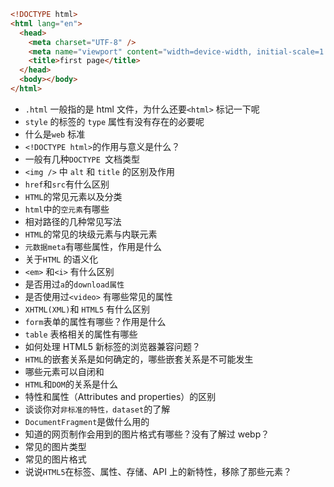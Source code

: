 ```html
<!DOCTYPE html>
<html lang="en">
  <head>
    <meta charset="UTF-8" />
    <meta name="viewport" content="width=device-width, initial-scale=1.0" />
    <title>first page</title>
  </head>
  <body></body>
</html>
```

- `.html` 一般指的是 html 文件，为什么还要`<html>` 标记一下呢
- `style` 的标签的 `type` 属性有没有存在的必要呢
- 什么是`web` 标准
- `<!DOCTYPE html>`的作用与意义是什么？
- 一般有几种`DOCTYPE `文档类型
- `<img />` 中 `alt` 和 `title` 的区别及作用
- `href`和`src`有什么区别
- `HTML`的常见元素以及分类
- `html`中的`空元素`有哪些
- 相对路径的几种常见写法
- `HTML`的常见的块级元素与内联元素
- `元数据meta`有哪些属性，作用是什么
- 关于`HTML` 的语义化
- `<em>` 和`<i>` 有什么区别
- 是否用过`a`的`download属性`
- 是否使用过`<video>` 有哪些常见的属性
- `XHTML(XML)`和 `HTML5` 有什么区别
- `form`表单的属性有哪些？作用是什么
- `table` 表格相关的属性有哪些
- 如何处理 HTML5 新标签的浏览器兼容问题？
- `HTML`的嵌套关系是如何确定的，哪些嵌套关系是不可能发生
- 哪些元素可以自闭和
- `HTML`和`DOM`的关系是什么
- 特性和属性（Attributes and properties）的区别
- 谈谈你对`非标准的特性，dataset`的了解
- `DocumentFragment`是做什么用的
- 知道的网页制作会用到的图片格式有哪些？没有了解过 webp？
- 常见的图片类型
- 常见的图片格式
- 说说`HTML5`在标签、属性、存储、API 上的新特性，移除了那些元素？
